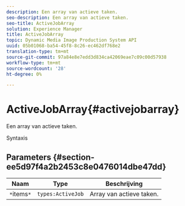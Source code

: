 ```yaml
---
description: Een array van actieve taken.
seo-description: Een array van actieve taken.
seo-title: ActiveJobArray
solution: Experience Manager
title: ActiveJobArray
topic: Dynamic Media Image Production System API
uuid: 05b01068-ba54-45f8-8c26-ec462df768e2
translation-type: tm+mt
source-git-commit: 97a84e8e7edd3d834ca42069eae7c09c00d57938
workflow-type: tm+mt
source-wordcount: '28'
ht-degree: 0%

---
```



# ActiveJobArray{#activejobarray}

Een array van actieve taken.

Syntaxis

## Parameters {#section-ee5d97f4a2b2453c8e0476014dbe47dd}

| Naam | Type | Beschrijving |
|---|---|---|
| `*`items`*` | `types:ActiveJob` | Array van actieve taken. |

